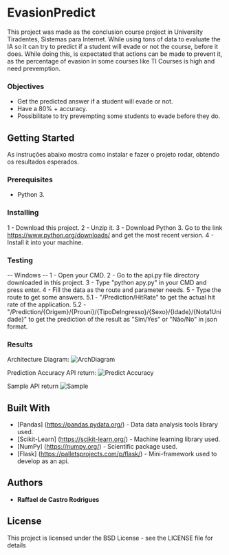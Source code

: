 # EvasionPredict

This project was made as the conclusion course project in University Tiradentes, Sistemas para Internet. While using tons of data to evaluate the IA so it can try to predict if a student will evade or not the course, before it does. While doing this, is expectated that actions can be made to prevent it, as the percentage of evasion in some courses like TI Courses is high and need prevemption.

### Objectives

- Get the predicted answer if a student will evade or not.
- Have a 80% + accuracy.
- Possibilitate to try prevempting some students to evade before they do.

## Getting Started

As instruções abaixo mostra como instalar e fazer o projeto rodar, obtendo os resultados esperados.

### Prerequisites

- Python 3.

### Installing

1 - Download this project.
2 - Unzip it.
3 - Download Python 3.
  Go to the link https://www.python.org/downloads/ and get the most recent version.
4 - Install it into your machine.
### Testing

-- Windows --
1 - Open your CMD.
2 - Go to the api.py file directory downloaded in this project.
3 - Type "python apy.py" in your CMD and press enter.
4 - Fill the data as the route and parameter needs.
5 - Type the route to get some answers.
5.1 - "/Prediction/HitRate" to get the actual hit rate of the application.
5.2 -"/Prediction/{Origem}/{Prouni}/{TipoDeIngresso}/{Sexo}/{Idade}/{Nota1Unidade}" to get the prediction of the result as "Sim/Yes" or "Não/No" in json format.

### Results

Architecture Diagram:
![ArchDiagram](https://user-images.githubusercontent.com/27858619/112487475-a3dfad80-8d74-11eb-975e-1a0816884203.png)

Prediction Accuracy API return:
![Predict Accuracy](https://user-images.githubusercontent.com/27858619/112487563-bb1e9b00-8d74-11eb-8369-ee6934b82558.png)

Sample API return
![Sample](https://user-images.githubusercontent.com/27858619/112487987-15b7f700-8d75-11eb-8d13-a23b01b7f949.png)

## Built With

* [Pandas] (https://pandas.pydata.org/) - Data data analysis tools library used.
* [Scikit-Learn] (https://scikit-learn.org/) - Machine learning library used.
* [NumPy] (https://numpy.org/) - Scientific package used.
* [Flask] (https://palletsprojects.com/p/flask/) - Mini-framework used to develop as an api.

## Authors

* **Raffael de Castro Rodrigues**

## License
This project is licensed under the BSD License - see the LICENSE file for details
